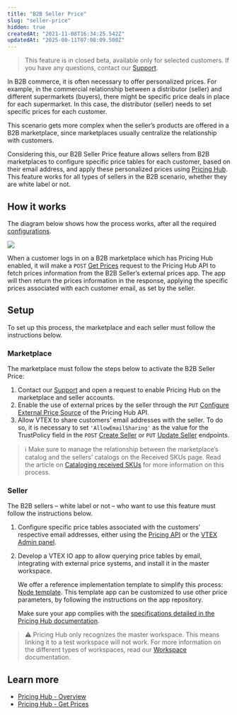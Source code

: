 ```yaml
---
title: "B2B Seller Price"
slug: "seller-price"
hidden: true
createdAt: "2021-11-08T16:34:25.542Z"
updatedAt: "2025-00-11T07:08:09.500Z"
---
```


> This feature is in closed beta, available only for selected customers. If you have any questions, contact our [Support](https://help.vtex.com/support).

In B2B commerce, it is often necessary to offer personalized prices. For example, in the commercial relationship between a distributor (seller) and different supermarkets (buyers), there might be specific price deals in place for each supermarket. In this case, the distributor (seller) needs to set specific prices for each customer.

This scenario gets more complex when the seller’s products are offered in a B2B marketplace, since marketplaces usually centralize the relationship with customers.

Considering this, our B2B Seller Price feature allows sellers from B2B marketplaces to configure specific price tables for each customer, based on their email address, and apply these personalized prices using [Pricing Hub](https://developers.vtex.com/docs/guides/pricing-hub-overview). This feature works for all types of sellers in the B2B scenario, whether they are white label or not.

## How it works

The diagram below shows how the process works, after all the required [configurations](#setup).

![](https://user-images.githubusercontent.com/77292838/212167865-3a63bd16-669d-47ed-a6d5-5da730a052a9.png)

When a customer logs in on a B2B marketplace which has Pricing Hub enabled, it will make a `POST` [Get Prices](https://developers.vtex.com/docs/api-reference/pricing-hub#post-/api/pricing-hub/prices) request to the Pricing Hub API to fetch prices information from the B2B Seller’s external prices app. The app will then return the prices information in the response, applying the specific prices associated with each customer email, as set by the seller.

## Setup

To set up this process, the marketplace and each seller must follow the instructions below.

### Marketplace

The marketplace must follow the steps below to activate the B2B Seller Price:

1. Contact our [Support](https://help.vtex.com/support) and open a request to enable Pricing Hub on the marketplace and seller accounts.
2. Enable the use of external prices by the seller through the `PUT` [Configure External Price Source](https://developers.vtex.com/docs/api-reference/pricing-hub#put-/config) of the Pricing Hub API.
3. Allow VTEX to share customers’ email addresses with the seller. To do so, it is necessary to set `'AllowEmailSharing'` as the value for the TrustPolicy field in the `POST` [Create Seller](https://developers.vtex.com/docs/api-reference/marketplace-apis#post-/-accountName-.-environment-.com.br/api/seller-register/pvt/sellers) or `PUT` [Update Seller](https://developers.vtex.com/docs/api-reference/marketplace-apis#patch-/-accountName-.-environment-.com.br/api/seller-register/pvt/sellers/-sellerId-) endpoints.

>ℹ️ Make sure to manage the relationship between the marketplace’s catalog and the sellers’ catalogs on the Received SKUs page. Read the article on [Cataloging received SKUs](https://help.vtex.com/en/tutorial/manual-sku-cataloging--tutorials_396) for more information on this process.

### Seller

The B2B sellers – white label or not – who want to use this feature must follow the instructions below.

1. Configure specific price tables associated with the customers’ respective email addresses, either using the [Pricing API](https://developers.vtex.com/docs/guides/pricing-api-overview) or the [VTEX Admin panel](https://help.vtex.com/en/tutorial/configurar-price-tables-especificas--5S9oDOMHNmY4K0kAewAiWY).
2. Develop a VTEX IO app to allow querying price tables by email, integrating with external price systems, and install it in the master workspace.

   We offer a reference implementation template to simplify this process: [Node template](https://github.com/vtex/unilever-external-prices-node). This template app can be customized to use other price parameters, by following the instructions on the app repository.

   Make sure your app complies with the [specifications detailed in the Pricing Hub documentation](https://developers.vtex.com/docs/guides/pricing-hub-overview#specifications).

>⚠️ Pricing Hub only recognizes the master workspace. This means linking it to a test workspace will not work. For more information on the different types of workspaces, read our [Workspace](https://developers.vtex.com/docs/guides/vtex-io-documentation-workspace) documentation.

## Learn more

- [Pricing Hub - Overview](https://developers.vtex.com/docs/guides/pricing-hub-overview)
- [Pricing Hub - Get Prices](https://developers.vtex.com/docs/api-reference/pricing-hub#post-/api/pricing-hub/prices)
